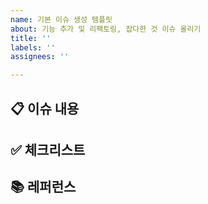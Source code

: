 ```yaml
---
name: 기본 이슈 생성 템플릿
about: 기능 추가 및 리팩토링, 잡다한 것 이슈 올리기
title: ''
labels: ''
assignees: ''

---
```


## 📋 이슈 내용

## ✅ 체크리스트

## 📚 레퍼런스

